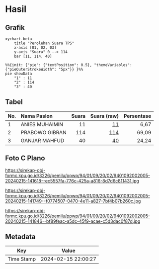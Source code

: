 # Hasil

## Grafik

```mermaid
xychart-beta
    title "Perolehan Suara TPS"
    x-axis [01, 02, 03]
    y-axis "Suara" 0 --> 114
    bar [11, 114, 40]
```

```mermaid
%%{init: {"pie": {"textPosition": 0.5}, "themeVariables": {"pieOuterStrokeWidth": "5px"}} }%%
pie showData
    "1" : 11
    "2" : 114
    "3" : 40
```

## Tabel

| No. | Nama Paslon    | Suara | Suara (raw) | Persentase |
|:--- |:-------------- | -----:| -----------:| ----------:|
| 1   | ANIES MUHAIMIN | 11    | [11][p-1]   | 6,67       |
| 2   | PRABOWO GIBRAN | 114   | [114][p-2]  | 69,09      |
| 3   | GANJAR MAHFUD  | 40    | [40][p-3]   | 24,24      |


[p-1]: https://github.com/gigit-pemilu/pemilu-2024-94-papua-tengah/blob/main/pilpres/hitung-suara/sub/94-papua-tengah/sub/01-nabire/sub/09-teluk-kimi/sub/2002-waharia/sub/005-tps/sub/paslon-1.txt
[p-2]: https://github.com/gigit-pemilu/pemilu-2024-94-papua-tengah/blob/main/pilpres/hitung-suara/sub/94-papua-tengah/sub/01-nabire/sub/09-teluk-kimi/sub/2002-waharia/sub/005-tps/sub/paslon-2.txt
[p-3]: https://github.com/gigit-pemilu/pemilu-2024-94-papua-tengah/blob/main/pilpres/hitung-suara/sub/94-papua-tengah/sub/01-nabire/sub/09-teluk-kimi/sub/2002-waharia/sub/005-tps/sub/paslon-3.txt

## Foto C Plano

https://sirekap-obj-formc.kpu.go.id/3226/pemilu/ppwp/94/01/09/20/02/9401092002005-20240215-141618--ec5557fa-776c-425a-a816-8d7d6c811431.jpg

https://sirekap-obj-formc.kpu.go.id/3226/pemilu/ppwp/94/01/09/20/02/9401092002005-20240215-141749--f0774507-0470-4e11-a827-7bf4b07b260c.jpg

https://sirekap-obj-formc.kpu.go.id/3226/pemilu/ppwp/94/01/09/20/02/9401092002005-20240215-141846--bf89feac-a5dc-45f9-acae-c5d3dac0f87d.jpg


## Metadata

| Key        | Value               |
| ---------- | ------------------- |
| Time Stamp | 2024-02-15 22:00:27 |



